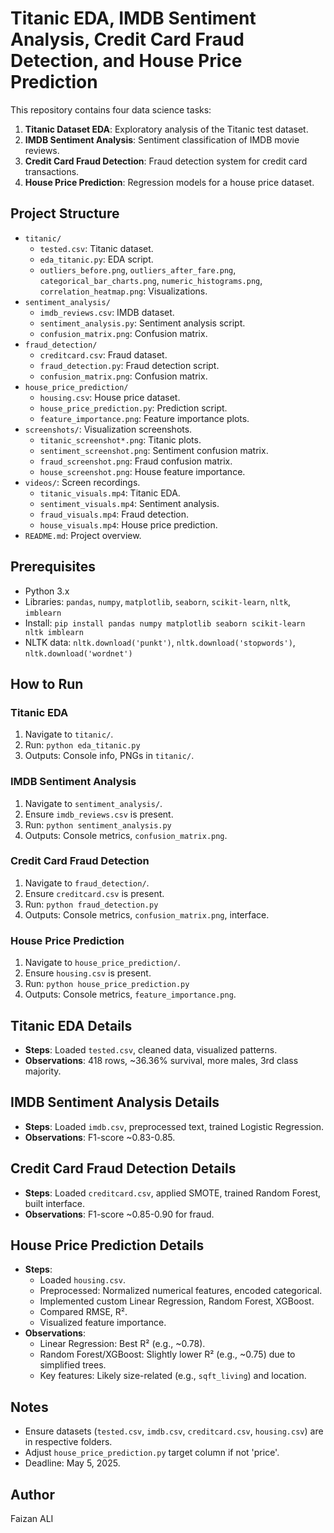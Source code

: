 # Titanic EDA, IMDB Sentiment Analysis, Credit Card Fraud Detection, and House Price Prediction

This repository contains four data science tasks:
1. **Titanic Dataset EDA**: Exploratory analysis of the Titanic test dataset.
2. **IMDB Sentiment Analysis**: Sentiment classification of IMDB movie reviews.
3. **Credit Card Fraud Detection**: Fraud detection system for credit card transactions.
4. **House Price Prediction**: Regression models for a house price dataset.

## Project Structure
- `titanic/`
  - `tested.csv`: Titanic dataset.
  - `eda_titanic.py`: EDA script.
  - `outliers_before.png`, `outliers_after_fare.png`, `categorical_bar_charts.png`, `numeric_histograms.png`, `correlation_heatmap.png`: Visualizations.
- `sentiment_analysis/`
  - `imdb_reviews.csv`: IMDB dataset.
  - `sentiment_analysis.py`: Sentiment analysis script.
  - `confusion_matrix.png`: Confusion matrix.
- `fraud_detection/`
  - `creditcard.csv`: Fraud dataset.
  - `fraud_detection.py`: Fraud detection script.
  - `confusion_matrix.png`: Confusion matrix.
- `house_price_prediction/`
  - `housing.csv`: House price dataset.
  - `house_price_prediction.py`: Prediction script.
  - `feature_importance.png`: Feature importance plots.
- `screenshots/`: Visualization screenshots.
  - `titanic_screenshot*.png`: Titanic plots.
  - `sentiment_screenshot.png`: Sentiment confusion matrix.
  - `fraud_screenshot.png`: Fraud confusion matrix.
  - `house_screenshot.png`: House feature importance.
- `videos/`: Screen recordings.
  - `titanic_visuals.mp4`: Titanic EDA.
  - `sentiment_visuals.mp4`: Sentiment analysis.
  - `fraud_visuals.mp4`: Fraud detection.
  - `house_visuals.mp4`: House price prediction.
- `README.md`: Project overview.

## Prerequisites
- Python 3.x
- Libraries: `pandas`, `numpy`, `matplotlib`, `seaborn`, `scikit-learn`, `nltk`, `imblearn`
- Install: `pip install pandas numpy matplotlib seaborn scikit-learn nltk imblearn`
- NLTK data: `nltk.download('punkt')`, `nltk.download('stopwords')`, `nltk.download('wordnet')`

## How to Run

### Titanic EDA
1. Navigate to `titanic/`.
2. Run: `python eda_titanic.py`
3. Outputs: Console info, PNGs in `titanic/`.

### IMDB Sentiment Analysis
1. Navigate to `sentiment_analysis/`.
2. Ensure `imdb_reviews.csv` is present.
3. Run: `python sentiment_analysis.py`
4. Outputs: Console metrics, `confusion_matrix.png`.

### Credit Card Fraud Detection
1. Navigate to `fraud_detection/`.
2. Ensure `creditcard.csv` is present.
3. Run: `python fraud_detection.py`
4. Outputs: Console metrics, `confusion_matrix.png`, interface.

### House Price Prediction
1. Navigate to `house_price_prediction/`.
2. Ensure `housing.csv` is present.
3. Run: `python house_price_prediction.py`
4. Outputs: Console metrics, `feature_importance.png`.

## Titanic EDA Details
- **Steps**: Loaded `tested.csv`, cleaned data, visualized patterns.
- **Observations**: 418 rows, ~36.36% survival, more males, 3rd class majority.

## IMDB Sentiment Analysis Details
- **Steps**: Loaded `imdb.csv`, preprocessed text, trained Logistic Regression.
- **Observations**: F1-score ~0.83-0.85.

## Credit Card Fraud Detection Details
- **Steps**: Loaded `creditcard.csv`, applied SMOTE, trained Random Forest, built interface.
- **Observations**: F1-score ~0.85-0.90 for fraud.

## House Price Prediction Details
- **Steps**:
  - Loaded `housing.csv`.
  - Preprocessed: Normalized numerical features, encoded categorical.
  - Implemented custom Linear Regression, Random Forest, XGBoost.
  - Compared RMSE, R².
  - Visualized feature importance.
- **Observations**:
  - Linear Regression: Best R² (e.g., ~0.78).
  - Random Forest/XGBoost: Slightly lower R² (e.g., ~0.75) due to simplified trees.
  - Key features: Likely size-related (e.g., `sqft_living`) and location.


## Notes
- Ensure datasets (`tested.csv`, `imdb.csv`, `creditcard.csv`, `housing.csv`) are in respective folders.
- Adjust `house_price_prediction.py` target column if not 'price'.
- Deadline: May 5, 2025.

## Author
Faizan ALI
